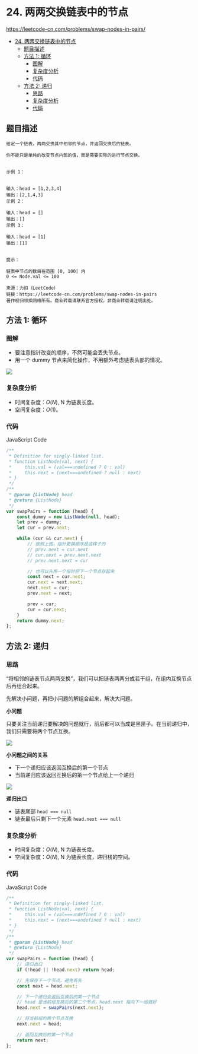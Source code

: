 # 24. 两两交换链表中的节点

https://leetcode-cn.com/problems/swap-nodes-in-pairs/

- [24. 两两交换链表中的节点](#24dot-两两交换链表中的节点)
  - [题目描述](#题目描述)
  - [方法 1: 循环](#方法-1-循环)
    - [图解](#图解)
    - [复杂度分析](#复杂度分析)
    - [代码](#代码)
  - [方法 2: 递归](#方法-2-递归)
    - [思路](#思路)
    - [复杂度分析](#复杂度分析-1)
    - [代码](#代码-1)

## 题目描述

```
给定一个链表，两两交换其中相邻的节点，并返回交换后的链表。

你不能只是单纯的改变节点内部的值，而是需要实际的进行节点交换。


示例 1：


输入：head = [1,2,3,4]
输出：[2,1,4,3]
示例 2：

输入：head = []
输出：[]
示例 3：

输入：head = [1]
输出：[1]
 

提示：

链表中节点的数目在范围 [0, 100] 内
0 <= Node.val <= 100

来源：力扣（LeetCode）
链接：https://leetcode-cn.com/problems/swap-nodes-in-pairs
著作权归领扣网络所有。商业转载请联系官方授权，非商业转载请注明出处。
```

## 方法 1: 循环

### 图解

-   要注意指针改变的顺序，不然可能会丢失节点。
-   用一个 dummy 节点来简化操作，不用额外考虑链表头部的情况。

![](https://cdn.jsdelivr.net/gh/suukii/91-days-algorithm/assets/07.swap-nodes-in-pairs-02.png)

### 复杂度分析

-   时间复杂度：$O(N)$, N 为链表长度。
-   空间复杂度：$O(1)$。

### 代码

JavaScript Code

```js
/**
 * Definition for singly-linked list.
 * function ListNode(val, next) {
 *     this.val = (val===undefined ? 0 : val)
 *     this.next = (next===undefined ? null : next)
 * }
 */
/**
 * @param {ListNode} head
 * @return {ListNode}
 */
var swapPairs = function (head) {
    const dummy = new ListNode(null, head);
    let prev = dummy;
    let cur = prev.next;

    while (cur && cur.next) {
        // 按照上图，指针更换顺序是这样子的
        // prev.next = cur.next
        // cur.next = prev.next.next
        // prev.next.next = cur

        // 也可以先用一个指针把下一个节点存起来
        const next = cur.next;
        cur.next = next.next;
        next.next = cur;
        prev.next = next;

        prev = cur;
        cur = cur.next;
    }
    return dummy.next;
};
```

## 方法 2: 递归

### 思路

“将相邻的链表节点两两交换”，我们可以把链表两两分成若干组，在组内互换节点后再组合起来。

先解决小问题，再把小问题的解组合起来，解决大问题。

**小问题**

只要关注当前递归要解决的问题就行，前后都可以当成是黑匣子。在当前递归中，我们只需要将两个节点互换。

![](https://cdn.jsdelivr.net/gh/suukii/91-days-algorithm/assets/07.swap-nodes-in-pairs-00.png)

**小问题之间的关系**

-   下一个递归应该返回互换后的第一个节点
-   当前递归应该返回互换后的第一个节点给上一个递归

![](https://cdn.jsdelivr.net/gh/suukii/91-days-algorithm/assets/07.swap-nodes-in-pairs-01.png)

**递归出口**

-   链表尾部 `head === null`
-   链表最后只剩下一个元素 `head.next === null`

### 复杂度分析

-   时间复杂度：$O(N)$, N 为链表长度。
-   空间复杂度：$O(N)$, N 为链表长度，递归栈的空间。

### 代码

JavaScript Code

```js
/**
 * Definition for singly-linked list.
 * function ListNode(val, next) {
 *     this.val = (val===undefined ? 0 : val)
 *     this.next = (next===undefined ? null : next)
 * }
 */
/**
 * @param {ListNode} head
 * @return {ListNode}
 */
var swapPairs = function (head) {
    // 递归出口
    if (!head || !head.next) return head;

    // 先保存下一个节点，避免丢失
    const next = head.next;

    // 下一个递归会返回互换后的第一个节点
    // head 是当前组互换后的第二个节点，head.next 指向下一组就好
    head.next = swapPairs(next.next);

    // 将当前组的两个节点互换
    next.next = head;

    // 返回互换后的第一个节点
    return next;
};
```
